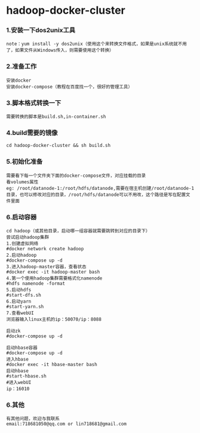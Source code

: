 # hadoop-docker-cluster
### 1.安装一下dos2unix工具
    note：yum install -y dos2unix（使用这个来转换文件格式，如果是unix系统就不用了，如果文件从Windows传入，则需要使用这个转换）

### **2.准备工作**
    安装docker
    安装docker-compose（教程在百度找一个，很好的管理工具）

### **3.脚本格式转换一下**
	需要转换的脚本是build.sh,in-container.sh

### **4.build需要的镜像**
	cd hadoop-docker-cluster && sh build.sh

### **5.初始化准备**
	需要看下每一个文件夹下面的docker-compose文件，对应挂载的目录
	看volumes属性
	eg: /root/datanode-1:/root/hdfs/datanode,需要在宿主机创建/root/datanode-1目录，也可以修改对应的目录，/root/hdfs/datanode可以不用改，这个路径是写在配置文件里面

### **6.启动容器**
	cd hadoop（或其他目录，启动哪一组容器就需要跳转到对应的目录下）
    尝试启动hadoop集群
    1.创建虚拟网络
    #docker network create hadoop
    2.启动hadoop
    #docker-compose up -d
    3.进入hadoop-master容器，查看状态
    #docker exec -it hadoop-master bash
    4.第一个使用hadoop集群需要格式化namenode
    #hdfs namenode -format
    5.启动hdfs
    #start-dfs.sh
    6.启动yarn
    #start-yarn.sh
    7.查看webUI
    浏览器输入linux主机的ip：50070/ip：8088

    启动zk
    #docker-compose up -d

    启动hbase容器
    #docker-compose up -d 
    进入hbase
    #docker exec -it hbase-master bash
    启动hbase
    #start-hbase.sh
    #进入webUI
    ip：16010

### 6.其他
	有其他问题，欢迎与我联系
	email:718681050@qq.com or lin718681@gmail.com
